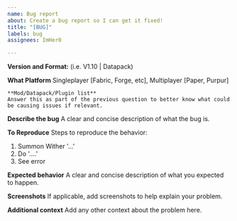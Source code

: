 ```yaml
---
name: Bug report
about: Create a bug report so I can get it fixed!
title: "[BUG]"
labels: bug
assignees: ImHer0

---
```


**Version and Format:**
(i.e. V1.10 | Datapack)

**What Platform**
Singleplayer [Fabric, Forge, etc], Multiplayer [Paper, Purpur]

    **Mod/Datapack/Plugin list**
    Answer this as part of the previous question to better know what could be causing issues if relevant.

**Describe the bug**
A clear and concise description of what the bug is.

**To Reproduce**
Steps to reproduce the behavior:
1. Summon Wither '...'
2. Do '....'
4. See error

**Expected behavior**
A clear and concise description of what you expected to happen.

**Screenshots**
If applicable, add screenshots to help explain your problem.

**Additional context**
Add any other context about the problem here.
